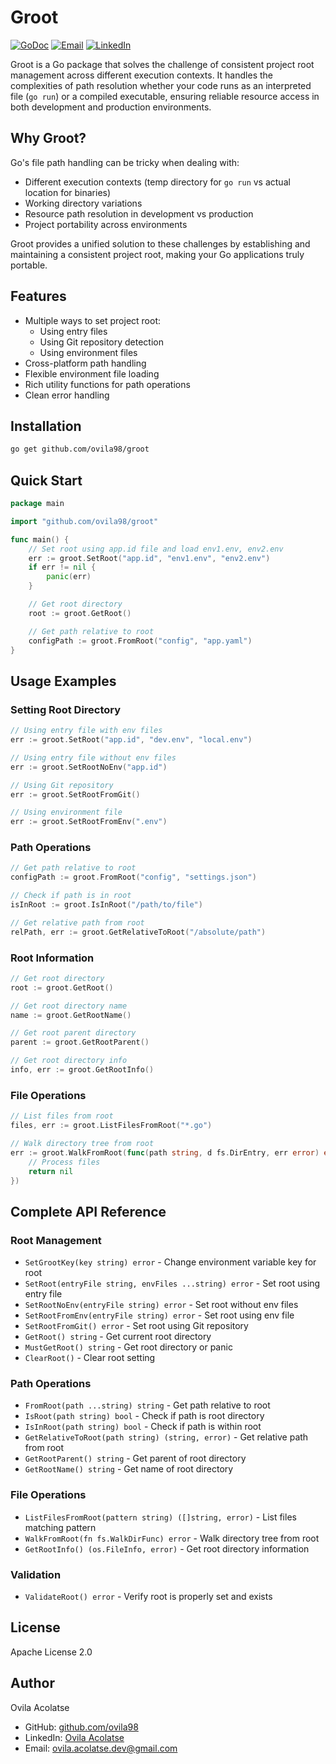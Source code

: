# Groot

[![GoDoc](https://godoc.org/github.com/ovila98/groot?status.svg)](https://godoc.org/github.com/ovila98/groot)
[![Email](https://img.shields.io/badge/email-ovila.acolatse.dev%40gmail.com-blue)](mailto:ovila.acolatse.dev@gmail.com)
[![LinkedIn](https://img.shields.io/badge/LinkedIn-Ovila%20Acolatse-blue)](https://www.linkedin.com/in/ovila-acolatse/)

Groot is a Go package that solves the challenge of consistent project root management across different execution contexts. It handles the complexities of path resolution whether your code runs as an interpreted file (`go run`) or a compiled executable, ensuring reliable resource access in both development and production environments.

## Why Groot?

Go's file path handling can be tricky when dealing with:

- Different execution contexts (temp directory for `go run` vs actual location for binaries)
- Working directory variations
- Resource path resolution in development vs production
- Project portability across environments

Groot provides a unified solution to these challenges by establishing and maintaining a consistent project root, making your Go applications truly portable.

## Features

- Multiple ways to set project root:
  - Using entry files
  - Using Git repository detection
  - Using environment files
- Cross-platform path handling
- Flexible environment file loading
- Rich utility functions for path operations
- Clean error handling

## Installation

```bash
go get github.com/ovila98/groot
```

## Quick Start

```go
package main

import "github.com/ovila98/groot"

func main() {
    // Set root using app.id file and load env1.env, env2.env
    err := groot.SetRoot("app.id", "env1.env", "env2.env")
    if err != nil {
        panic(err)
    }

    // Get root directory
    root := groot.GetRoot()

    // Get path relative to root
    configPath := groot.FromRoot("config", "app.yaml")
}
```

## Usage Examples

### Setting Root Directory

```go
// Using entry file with env files
err := groot.SetRoot("app.id", "dev.env", "local.env")

// Using entry file without env files
err := groot.SetRootNoEnv("app.id")

// Using Git repository
err := groot.SetRootFromGit()

// Using environment file
err := groot.SetRootFromEnv(".env")
```

### Path Operations

```go
// Get path relative to root
configPath := groot.FromRoot("config", "settings.json")

// Check if path is in root
isInRoot := groot.IsInRoot("/path/to/file")

// Get relative path from root
relPath, err := groot.GetRelativeToRoot("/absolute/path")
```

### Root Information

```go
// Get root directory
root := groot.GetRoot()

// Get root directory name
name := groot.GetRootName()

// Get root parent directory
parent := groot.GetRootParent()

// Get root directory info
info, err := groot.GetRootInfo()
```

### File Operations

```go
// List files from root
files, err := groot.ListFilesFromRoot("*.go")

// Walk directory tree from root
err := groot.WalkFromRoot(func(path string, d fs.DirEntry, err error) error {
    // Process files
    return nil
})
```

## Complete API Reference

### Root Management

- `SetGrootKey(key string) error` - Change environment variable key for root
- `SetRoot(entryFile string, envFiles ...string) error` - Set root using entry file
- `SetRootNoEnv(entryFile string) error` - Set root without env files
- `SetRootFromEnv(entryFile string) error` - Set root using env file
- `SetRootFromGit() error` - Set root using Git repository
- `GetRoot() string` - Get current root directory
- `MustGetRoot() string` - Get root directory or panic
- `ClearRoot()` - Clear root setting

### Path Operations

- `FromRoot(path ...string) string` - Get path relative to root
- `IsRoot(path string) bool` - Check if path is root directory
- `IsInRoot(path string) bool` - Check if path is within root
- `GetRelativeToRoot(path string) (string, error)` - Get relative path from root
- `GetRootParent() string` - Get parent of root directory
- `GetRootName() string` - Get name of root directory

### File Operations

- `ListFilesFromRoot(pattern string) ([]string, error)` - List files matching pattern
- `WalkFromRoot(fn fs.WalkDirFunc) error` - Walk directory tree from root
- `GetRootInfo() (os.FileInfo, error)` - Get root directory information

### Validation

- `ValidateRoot() error` - Verify root is properly set and exists

## License

Apache License 2.0

## Author

Ovila Acolatse

- GitHub: [github.com/ovila98](https://github.com/ovila98)
- LinkedIn: [Ovila Acolatse](https://www.linkedin.com/in/ovila-acolatse/)
- Email: ovila.acolatse.dev@gmail.com
